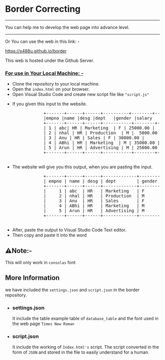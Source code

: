 <h1>Border Correcting</h1>
<hr>
<p>You can help me to develop the web page into advance level.</p>
<hr>
<p>Or You can use the web in this link: -</p> 
<a href="https://s488u.github.io/border">https://s488u.github.io/border</a>
<p>This web is hosted under the Github Server.</p>
<h3><u>For use in Your Local Machine: - </u></h3>
<ul>
    <li>Clone the repository to your local machine.</li>
    <li>Open the <code>index.html</code> on your browser.</li>
    <li>Open Visual Studio Code and create new script file like <code>"script.js"</code></li>
    <li>
        <p>If you given this input to the website.</p>
        <pre>
            +-------+------+------+----------+--------+----------+
            |empno |name |desg |dept   |gender |salary   |
            +-------+------+------+-----------+--------+----------+
            | 1 | abc| HR | Marketing  | F | 25000.00 |
            | 2 | nhal | HR | Production  | M |  5000.00 |
            | 3 | Anu | HR | Sales | F | 30000.00 |
            | 4 | ABhi | HR | Marketing  | M | 35000.00 |
            | 5 | Arun | HR | Advertising | M | 25000.00 |
            +-------+------+------+-----------+--------+---------+
        </pre>
    </li>
    <li>
        <p>The website will give you this output, when you are pasting the input.</p>
        <pre>
            +-------+------+------+-------------+--------+----------+
            | empno | name | desg | dept        | gender | salary   |
            +-------+------+------+-------------+--------+----------+
            |     1 | abc  | HR   | Marketing   | F      | 25000.00 |
            |     2 | nhal | HR   | Production  | M      |  5000.00 |
            |     3 | Anu  | HR   | Sales       | F      | 30000.00 |
            |     4 | ABhi | HR   | Marketing   | M      | 35000.00 |
            |     5 | Arun | HR   | Advertising | M      | 25000.00 |
            +-------+------+------+-------------+--------+----------+
        </pre>
    </li>
    <li>After, paste the output to Visual Studio Code Text editor.</li>
    <li>Then copy and paste it into the word</li>
</ul>
<div>
    <h2>⚠️Note:-</h2>
    <p>This will only work in <code>consolas</code> font</p>
</div>
<div>
  <h2>More Information</h2>
  <p>we have included the <code>settings.json</code> and <code>script.json</code> in the border repository.</p>
  <ul>
   <li>
    <div>
      <h3>settings.json</h3>
      <p>It include the table example table of <code>database_table</code> and the font used in the web page <code>Times New Roman</code></p>
    </div>
   </li>
   <li>
    <div>
      <h3>script.json</h3>
      <p>It include the working of <code>Index.html's</code> script. The script converted in the form of <code>JSON</code> and stored in the file to easily understand for a human.</p>
    </div>
   </li>
  </ul>
</div>